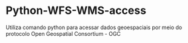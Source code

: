 # Python-WFS-WMS-access
Utiliza comando python para acessar dados geoespaciais por meio do protocolo Open Geospatial Consortium - OGC
